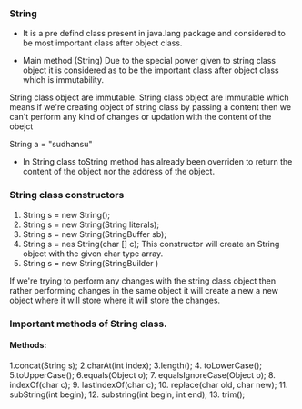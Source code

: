 ### String
- It is a pre defind class present in java.lang package and considered to be most important class after object class.

- Main method (String)
Due to the special power given to string class object it is considered as to be the important class after object class which is immutability.

String class object are immutable.
String class object are immutable which means if we're creating object of string class by passing a content then we can't perform any kind of changes or updation with the content of the obejct

String a = "sudhansu" 

* In String class toString method has already been overriden to return the content of the object nor the address of the object.

### String class constructors
1. String s = new String();
2. String s = new String(String literals);
3. String s = new String(StringBuffer sb);
4. String s = nes String(char [] c);
This constructor will create an String object with the given char type array.
5. String s = new String(StringBuilder )

If we're trying to perform any changes with the string class object then rather performing changes in the same object it will create a new a new object where it will store where it will store the changes.

### Important methods of String class.

#### Methods:
1.concat(String s);
2.charAt(int index);
3.length();
4. toLowerCase();
5.toUpperCase();
6.equals(Object o);
7. equalsIgnoreCase(Object o);
8. indexOf(char c);
9. lastIndexOf(char c);
10. replace(char old, char new);
11. subString(int begin);
12. substring(int begin, int end);
13. trim();

